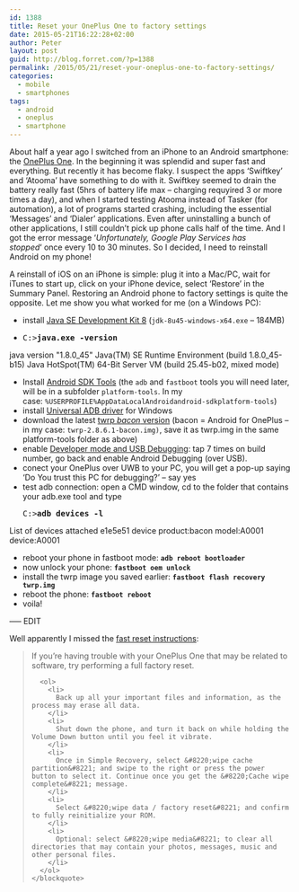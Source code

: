 ```yaml
---
id: 1388
title: Reset your OnePlus One to factory settings
date: 2015-05-21T16:22:28+02:00
author: Peter
layout: post
guid: http://blog.forret.com/?p=1388
permalink: /2015/05/21/reset-your-oneplus-one-to-factory-settings/
categories:
  - mobile
  - smartphones
tags:
  - android
  - oneplus
  - smartphone
---
```

About half a year ago I switched from an iPhone to an Android smartphone: the [OnePlus One](https://oneplus.net/). In the beginning it was splendid and super fast and everything. But recently it has become flaky. I suspect the apps &#8216;Swiftkey&#8217; and &#8216;Atooma&#8217; have something to do with it. Swiftkey seemed to drain the battery really fast (5hrs of battery life max &#8211; charging requyired 3 or more times a day), and when I started testing Atooma instead of Tasker (for automation), a lot of programs started crashing, including the essential &#8216;Messages&#8217; and &#8216;Dialer&#8217; applications. Even after uninstalling a bunch of other applications, I still couldn&#8217;t pick up phone calls half of the time. And I got the error message &#8216;_Unfortunately, Google Play Services has stopped_&#8216; once every 10 to 30 minutes. So I decided, I need to reinstall Android on my phone!

<!--more-->

A reinstall of iOS on an iPhone is simple: plug it into a Mac/PC, wait for iTunes to start up, click on your iPhone device, select &#8216;Restore&#8217; in the Summary Panel. Restoring an Android phone to factory settings is quite the opposite. Let me show you what worked for me (on a Windows PC):

  * install [Java SE Development Kit 8](http://www.oracle.com/technetwork/java/javase/downloads/index.html) (`jdk-8u45-windows-x64.exe` &#8211; 184MB)
  * <pre>C:&gt;<strong>java.exe -version</strong>
java version "1.8.0_45"
Java(TM) SE Runtime Environment (build 1.8.0_45-b15)
Java HotSpot(TM) 64-Bit Server VM (build 25.45-b02, mixed mode)</pre>

  * Install [Android SDK Tools](http://developer.android.com/sdk/index.html#Other) (the `adb` and `fastboot` tools you will need later, will be in a subfolder `platform-tools`. In my case: `%USERPROFILE%AppDataLocalAndroidandroid-sdkplatform-tools`)
  * install [Universal ADB driver](http://www.koushikdutta.com/post/universal-adb-driver) for Windows
  * download the latest [twrp _bacon_ version](https://dl.twrp.me/bacon/) (bacon = Android for OnePlus &#8211; in my case: `twrp-2.8.6.1-bacon.img)`, save it as twrp.img in the same platform-tools folder as above)
  * enable [Developer mode and USB Debugging](https://twrp.me/devices/oneplusone.html): tap 7 times on build number, go back and enable Android Debugging (over USB).
  * conect your OnePlus over UWB to your PC, you will get a pop-up saying &#8216;Do You trust this PC for debugging?&#8217; &#8211; say yes
  * test adb connection: open a CMD window, cd to the folder that contains your adb.exe tool and type 
    <pre>C:&gt;<strong>adb devices -l</strong>
List of devices attached
e1e5e51 device product:bacon model:A0001 device:A0001</pre>

  * reboot your phone in fastboot mode: **`adb reboot bootloader`**
  * now unlock your phone: **`fastboot oem unlock`**
  * install the twrp image you saved earlier: **`fastboot flash recovery twrp.img`**
  * reboot the phone: **`fastboot reboot`**
  * voila!

&#8212;&#8211; EDIT

Well apparently I missed the [fast reset instructions](https://oneplus.net/support/answer/how-do-i-perform-a-full-factory-reset):

<div class="faq_view">
  <div class="faq_conent">
    <blockquote>
      <p>
        If you&#8217;re having trouble with your OnePlus One that may be related to software, try performing a full factory reset.
      </p>
      
      <ol>
        <li>
          Back up all your important files and information, as the process may erase all data.
        </li>
        <li>
          Shut down the phone, and turn it back on while holding the Volume Down button until you feel it vibrate.
        </li>
        <li>
          Once in Simple Recovery, select &#8220;wipe cache partition&#8221; and swipe to the right or press the power button to select it. Continue once you get the &#8220;Cache wipe complete&#8221; message.
        </li>
        <li>
          Select &#8220;wipe data / factory reset&#8221; and confirm to fully reinitialize your ROM.
        </li>
        <li>
          Optional: select &#8220;wipe media&#8221; to clear all directories that may contain your photos, messages, music and other personal files.
        </li>
      </ol>
    </blockquote>
  </div>
</div>

&nbsp;